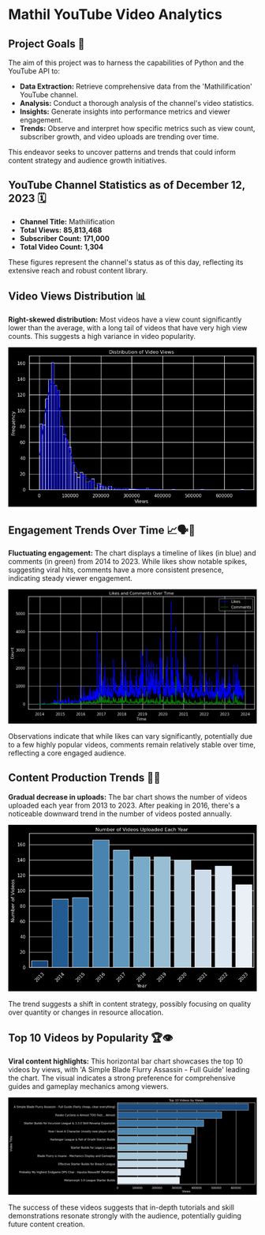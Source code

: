 # Mathil YouTube Video Analytics

## Project Goals 🎯

The aim of this project was to harness the capabilities of Python and the YouTube API to:

- **Data Extraction:** Retrieve comprehensive data from the 'Mathilification' YouTube channel.
- **Analysis:** Conduct a thorough analysis of the channel's video statistics.
- **Insights:** Generate insights into performance metrics and viewer engagement.
- **Trends:** Observe and interpret how specific metrics such as view count, subscriber growth, and video uploads are trending over time.

This endeavor seeks to uncover patterns and trends that could inform content strategy and audience growth initiatives.


## YouTube Channel Statistics as of December 12, 2023 🗓️

- **Channel Title:** Mathilification
- **Total Views:** **85,813,468**
- **Subscriber Count:** **171,000**
- **Total Video Count:** **1,304**

These figures represent the channel's status as of this day, reflecting its extensive reach and robust content library.

## Video Views Distribution 📊

**Right-skewed distribution:** Most videos have a view count significantly lower than the average, with a long tail of videos that have very high view counts. This suggests a high variance in video popularity.

![](images/views_dist.png)

## Engagement Trends Over Time 📈🗣️💬

**Fluctuating engagement:** The chart displays a timeline of likes (in blue) and comments (in green) from 2014 to 2023. While likes show notable spikes, suggesting viral hits, comments have a more consistent presence, indicating steady viewer engagement.

![](images/likes_comments_over_time.png)

Observations indicate that while likes can vary significantly, potentially due to a few highly popular videos, comments remain relatively stable over time, reflecting a core engaged audience.

## Content Production Trends 🎥📆

**Gradual decrease in uploads:** The bar chart shows the number of videos uploaded each year from 2013 to 2023. After peaking in 2016, there's a noticeable downward trend in the number of videos posted annually.

![](images/video_uploads_per_year.png)

The trend suggests a shift in content strategy, possibly focusing on quality over quantity or changes in resource allocation.

## Top 10 Videos by Popularity 🏆👁️

**Viral content highlights:** This horizontal bar chart showcases the top 10 videos by views, with 'A Simple Blade Flurry Assassin - Full Guide' leading the chart. The visual indicates a strong preference for comprehensive guides and gameplay mechanics among viewers.

![](images/top_10_vids_by_views.png)

The success of these videos suggests that in-depth tutorials and skill demonstrations resonate strongly with the audience, potentially guiding future content creation.
